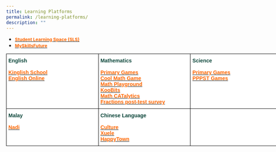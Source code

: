 ```yaml
---
title: Learning Platforms
permalink: /learning-platforms/
description: ""
---
```

<ul>
<li><a href="https://vle.learning.moe.edu.sg/login"><span style="color:#FD6500; font-size:12px; font-weight:bold">Student Learning Space (SLS)</span></a></li>
<li><a href="https://www.myskillsfuture.gov.sg/content/student/en/primary.html"><span style="color:#FD6500; font-size:12px; font-weight:bold">MySkillsFuture</span></a></li>
</ul>


<style type="text/css">
.tg  {border-collapse:collapse;border-spacing:0;margin:0px auto;}
.tg td{border-color:black;border-style:solid;border-width:1px;font-family:Arial, sans-serif;font-size:14px;
  overflow:hidden;padding:10px 5px;word-break:normal;}
.tg th{border-color:black;border-style:solid;border-width:1px;font-family:Arial, sans-serif;font-size:14px;
  font-weight:normal;overflow:hidden;padding:10px 5px;word-break:normal;}
.tg .tg-5o1s{background-color:#FFF;color:#0C463A;font-weight:bold;text-align:left;vertical-align:top}
.tg .tg-8n5d{background-color:#FFF;color:#0C463A;text-align:left;vertical-align:top}
</style>
<table class="tg" style="undefined;table-layout: fixed; width: 750px">
<colgroup>
<col style="width: 250px">
<col style="width: 250">
<col style="width: 250px">
</colgroup>
<tbody>
  <tr>
    <td class="tg-5o1s">English<br><br><a href="http://www.kinglishschool.com/game_eng.htm"><span style="text-decoration:none;color:#FD6500">Kinglish School</span></a><br><a href="http://www.english-online.org.uk/games/gamezone2.htm"><span style="text-decoration:none;color:#FD6500">English Online</span></a></td>
    <td class="tg-5o1s">Mathematics<br><br><a href="http://www.primarygames.com/math.htm"><span style="text-decoration:none;color:#FD6500">Primary Games</span></a><br><a href="http://www.coolmath-games.com/"><span style="text-decoration:none;color:#FD6500">Cool Math Game</span></a><br><a href="http://www.mathplayground.com/math-html"><span style="text-decoration:none;color:#FD6500">Math Playground</span></a><br><a href="https://member.koobits.com/?utm_source=web_nav&utm_medium=btn&utm_campaign=k21web&utm_content=login"><span style="text-decoration:none;color:#FD6500">KooBits</span></a><br><a href="https://app.fasttestweb.com/testing/pr/20/2"><span style="text-decoration:none;color:#FD6500">Math CATalytics</span></a><br>
<a href="https://go.gov.sg/253rdi"><span style="text-decoration:none;color:#FD6500">Fractions post-test survey</span></a></td>
    <td class="tg-5o1s">Science<br><br><a href="http://www.primarygames.com/science.htm"><span style="text-decoration:none;color:#FD6500">Primary Games</span></a><br><a href="http://games.pppst.com/science.html"><span style="text-decoration:none;color:#FD6500">PPPST Games</span></a></td>
  </tr>
  <tr>
    <td class="tg-5o1s">Malay<br><br><a href="http://nadi.edumall.sg/nadi/slot/u100/index.htm"><span style="text-decoration:none;color:#FD6500">Nadi</span></a></td>
    <td class="tg-5o1s">Chinese Language<br><br><a href="http://cultureb.edumall.sg/"><span style="text-decoration:none;color:#FD6500">Culture</span></a><br><a href="https://www.mtl.moe.edu.sg/xuele/MOE_web/main.html"><span style="text-decoration:none;color:#FD6500">Xuele</span></a><br><a href="http://www.xuele.edumall.sg/"><span style="text-decoration:none;color:#FD6500">HappyTown</span></a></td>
    <td class="tg-8n5d"></td>
  </tr>
</tbody>
</table>